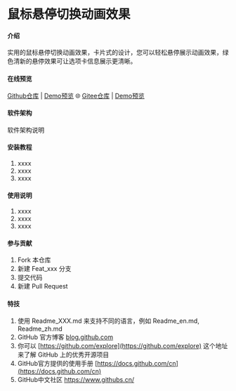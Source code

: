 # 鼠标悬停切换动画效果

#### 介绍

实用的鼠标悬停切换动画效果，卡片式的设计，您可以轻松悬停展示动画效果，绿色清新的悬停效果可让选项卡信息展示更清晰。

#### 在线预览

[Github仓库](https://github.com/sunyctf/css-effects) | [Demo预览](https://sunyctf.github.io/css-effects/other/鼠标悬停切换动画/index.html) 🌐 [Gitee仓库](https://gitee.com/sunyctf/css-effects) | [Demo预览](https://sunyctf.gitee.io/css-effects/other/鼠标悬停切换动画/index.html)

#### 软件架构

软件架构说明


#### 安装教程

1.  xxxx
2.  xxxx
3.  xxxx

#### 使用说明

1.  xxxx
2.  xxxx
3.  xxxx

#### 参与贡献

1.  Fork 本仓库
2.  新建 Feat_xxx 分支
3.  提交代码
4.  新建 Pull Request


#### 特技

1.  使用 Readme\_XXX.md 来支持不同的语言，例如 Readme\_en.md, Readme\_zh.md
2.  GitHub 官方博客 [blog.github.com](https://github.blog)
3.  你可以 [https://github.com/explore](https://github.com/explore) 这个地址来了解 GitHub 上的优秀开源项目
4.  GitHub官方提供的使用手册 [https://docs.github.com/cn](https://docs.github.com/cn)
5.  GitHub中文社区 https://www.githubs.cn/